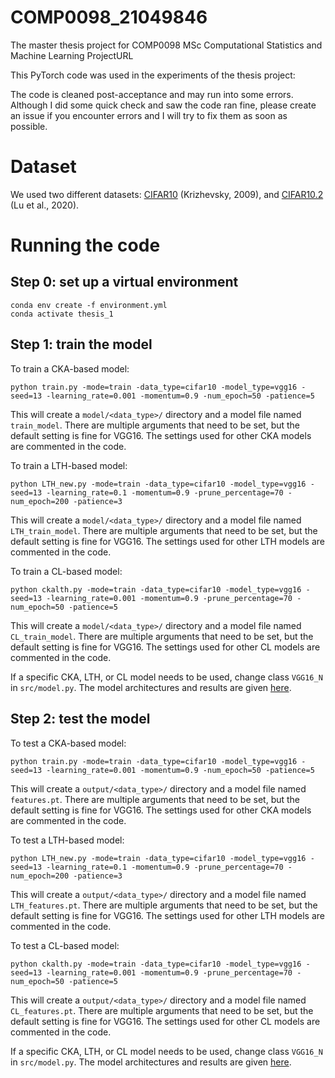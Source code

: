 # COMP0098_21049846
The master thesis project for COMP0098 MSc Computational Statistics and Machine Learning ProjectURL

This PyTorch code was used in the experiments of the thesis project:

The code is cleaned post-acceptance and may run into some errors. Although I did some quick check and saw the code ran fine, please create an issue if you encounter errors and I will try to fix them as soon as possible.

# Dataset
We used two different datasets: [CIFAR10](https://www.cs.toronto.edu/~kriz/cifar.html) (Krizhevsky, 2009), and [CIFAR10.2](https://github.com/modestyachts/cifar-10.2) (Lu et al., 2020).

# Running the code
## Step 0: set up a virtual environment
```
conda env create -f environment.yml
conda activate thesis_1
```

## Step 1: train the model
To train a CKA-based model:
```
python train.py -mode=train -data_type=cifar10 -model_type=vgg16 -seed=13 -learning_rate=0.001 -momentum=0.9 -num_epoch=50 -patience=5
```
This will create a ```model/<data_type>/``` directory and a model file named ```train_model```. There are multiple arguments that need to be set, but the default setting is fine for VGG16. The settings used for other CKA models are commented in the code.

To train a LTH-based model:
```
python LTH_new.py -mode=train -data_type=cifar10 -model_type=vgg16 -seed=13 -learning_rate=0.1 -momentum=0.9 -prune_percentage=70 -num_epoch=200 -patience=3
```
This will create a ```model/<data_type>/``` directory and a model file named ```LTH_train_model```. There are multiple arguments that need to be set, but the default setting is fine for VGG16. The settings used for other LTH models are commented in the code.


To train a CL-based model:
```
python ckalth.py -mode=train -data_type=cifar10 -model_type=vgg16 -seed=13 -learning_rate=0.001 -momentum=0.9 -prune_percentage=70 -num_epoch=50 -patience=5
```
This will create a ```model/<data_type>/``` directory and a model file named ```CL_train_model```. There are multiple arguments that need to be set, but the default setting is fine for VGG16. The settings used for other CL models are commented in the code.

If a specific CKA, LTH, or CL model needs to be used, change class ```VGG16_N```  in ```src/model.py```. The model architectures and results are given [here](https://github.com/YHJYH/COMP0098_21049846/blob/main/model_architecture.md#list-of-architectures).

## Step 2: test the model
To test a CKA-based model:
```
python train.py -mode=train -data_type=cifar10 -model_type=vgg16 -seed=13 -learning_rate=0.001 -momentum=0.9 -num_epoch=50 -patience=5
```
This will create a ```output/<data_type>/``` directory and a model file named ```features.pt```. There are multiple arguments that need to be set, but the default setting is fine for VGG16. The settings used for other CKA models are commented in the code.

To test a LTH-based model:
```
python LTH_new.py -mode=train -data_type=cifar10 -model_type=vgg16 -seed=13 -learning_rate=0.1 -momentum=0.9 -prune_percentage=70 -num_epoch=200 -patience=3
```
This will create a ```output/<data_type>/``` directory and a model file named ```LTH_features.pt```. There are multiple arguments that need to be set, but the default setting is fine for VGG16. The settings used for other LTH models are commented in the code.


To test a CL-based model:
```
python ckalth.py -mode=train -data_type=cifar10 -model_type=vgg16 -seed=13 -learning_rate=0.001 -momentum=0.9 -prune_percentage=70 -num_epoch=50 -patience=5
```
This will create a ```output/<data_type>/``` directory and a model file named ```CL_features.pt```. There are multiple arguments that need to be set, but the default setting is fine for VGG16. The settings used for other CL models are commented in the code.

If a specific CKA, LTH, or CL model needs to be used, change class ```VGG16_N```  in ```src/model.py```. The model architectures and results are given [here](https://github.com/YHJYH/COMP0098_21049846/blob/main/model_architecture.md#list-of-architectures).
